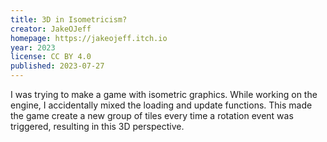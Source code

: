```yaml
---
title: 3D in Isometricism?
creator: JakeOJeff
homepage: https://jakeojeff.itch.io
year: 2023
license: CC BY 4.0
published: 2023-07-27
---
```


I was trying to make a game with isometric graphics. While working on the
engine, I accidentally mixed the loading and update functions. This made the
game create a new group of tiles every time a rotation event was triggered,
resulting in this 3D perspective.
